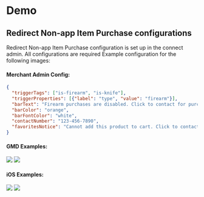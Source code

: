 # Demo

## Redirect Non-app Item Purchase configurations
Redirect Non-app Item Purchase configuration is set up in the connect admin. All configurations are required
Example configuration for the following images:

#### Merchant Admin Config:
```json
{
  "triggerTags": ["is-firearm", "is-knife"],
  "triggerProperties": [{"label": "type", "value": "firearm"}],
  "barText": "Firearm purchases are disabled. Click to contact for purchasing.",
  "barColor": "orange",
  "barFontColor": "white",
  "contactNumber": "123-456-7890",
  "favoritesNotice": "Cannot add this product to cart. Click to contact merchant"
}
```

#### GMD Examples:
![](gmdFavorites.png)
![](gmdProducts.png)

#### iOS Examples:
![](iosFavorites.png)
![](iosProducts.png)
